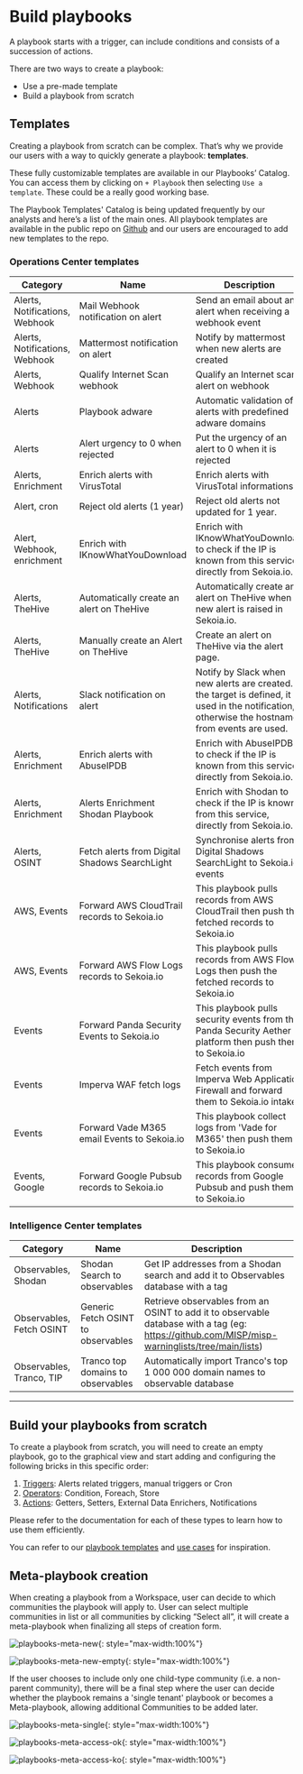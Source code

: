 # Build playbooks

A playbook starts with a trigger, can include conditions and consists of a succession of actions.

There are two ways to create a playbook:

- Use a pre-made template
- Build a playbook from scratch

## Templates

Creating a playbook from scratch can be complex. That’s why we provide our users with a way to quickly generate a playbook: **templates**.

These fully customizable templates are available in our Playbooks’ Catalog. You can access them by clicking on `+ Playbook` then selecting `Use a template`. These could be a really good working base.

The Playbook Templates' Catalog is being updated frequently by our analysts and here’s a list of the main ones. All playbook templates are available in the public repo on [Github](https://github.com/SEKOIA-IO/Community/tree/main/playbooks/templates) and our users are encouraged to add new templates to the repo.

### Operations Center templates

| Category | Name | Description |
| --- | --- | --- |
| Alerts, Notifications, Webhook | Mail Webhook notification on alert | Send an email about an alert when receiving a webhook event |
| Alerts, Notifications, Webhook | Mattermost notification on alert | Notify by mattermost when new alerts are created |
| Alerts, Webhook | Qualify Internet Scan webhook | Qualify an Internet scan alert on webhook |
| Alerts | Playbook adware | Automatic validation of alerts with predefined adware domains |
| Alerts | Alert urgency to 0 when rejected | Put the urgency of an alert to 0 when it is rejected |
| Alerts, Enrichment | Enrich alerts with VirusTotal | Enrich alerts with VirusTotal informations |
| Alert, cron | Reject old alerts (1 year) | Reject old alerts not updated for 1 year. |
| Alert, Webhook, enrichment | Enrich with IKnowWhatYouDownload | Enrich with IKnowWhatYouDownload to check if the IP is known from this service, directly from Sekoia.io. |
| Alerts, TheHive | Automatically create an alert on TheHive | Automatically create an alert on TheHive when a new alert is raised in Sekoia.io. |
| Alerts, TheHive | Manually create an Alert on TheHive | Create an alert on TheHive via the alert page. |
| Alerts, Notifications | Slack notification on alert | Notify by Slack when new alerts are created. If the target is defined, it is used in the notification, otherwise the hostnames from events are used. |
| Alerts, Enrichment | Enrich alerts with AbuseIPDB | Enrich with AbuseIPDB to check if the IP is known from this service, directly from Sekoia.io. |
| Alerts, Enrichment | Alerts Enrichment Shodan Playbook | Enrich with Shodan to check if the IP is known from this service, directly from Sekoia.io. |
| Alerts, OSINT | Fetch alerts from Digital Shadows SearchLight | Synchronise alerts from Digital Shadows SearchLight to Sekoia.io events |
| AWS, Events | Forward AWS CloudTrail records to Sekoia.io | This playbook pulls records from AWS CloudTrail then push the fetched records to Sekoia.io |
| AWS, Events | Forward AWS Flow Logs records to Sekoia.io | This playbook pulls records from AWS Flow Logs then push the fetched records to Sekoia.io |
| Events | Forward Panda Security Events to Sekoia.io | This playbook pulls security events from the Panda Security Aether platform then push them to Sekoia.io |
| Events | Imperva WAF fetch logs | Fetch events from Imperva Web Application Firewall and forward them to Sekoia.io intake |
| Events | Forward Vade M365 email Events to Sekoia.io | This playbook collect logs from 'Vade for M365' then push them to Sekoia.io |
| Events, Google | Forward Google Pubsub records to Sekoia.io | This playbook consumes records from Google Pubsub and push them to Sekoia.io |

### Intelligence Center templates

| Category | Name | Description |
| --- | --- | --- |
| Observables, Shodan | Shodan Search to observables | Get IP addresses from a Shodan search and add it to Observables database with a tag |
| Observables, Fetch OSINT | Generic Fetch OSINT to observables | Retrieve observables from an OSINT to add it to observable database with a tag (eg: https://github.com/MISP/misp-warninglists/tree/main/lists) |
| Observables, Tranco, TIP  | Tranco top domains to observables | Automatically import Tranco's top 1 000 000 domain names to observable database |

---

## Build your playbooks from scratch

To create a playbook from scratch, you will need to create an empty playbook, go to the graphical view and start adding and configuring the following bricks in this specific order:

1. [Triggers](triggers.md): Alerts related triggers, manual triggers or Cron
2. [Operators](operators.md): Condition, Foreach, Store
3. [Actions](actions.md): Getters, Setters, External Data Enrichers, Notifications

Please refer to the documentation for each of these types to learn how to use them efficiently.

You can refer to our [playbook templates](https://github.com/SEKOIA-IO/Community/tree/main/playbooks/templates) and [use cases](/xdr/usecases/playbook/synchronize_alerts.md) for inspiration.

## Meta-playbook creation

When creating a playbook from a Workspace, user  can decide to which communities the playbook will apply to. User can select multiple communities in list or all communities by clicking “Select all”, it will create a meta-playbook when finalizing all steps of creation form.

![playbooks-meta-new](/assets/operation_center/playbooks/playbooks-meta-new.png){: style="max-width:100%"}

![playbooks-meta-new-empty](/assets/operation_center/playbooks/playbooks-meta-new-empty.png){: style="max-width:100%"}

If the user chooses to include only one child-type community (i.e. a non-parent community), there will be a final step where the user can decide whether the playbook remains a 'single tenant' playbook or becomes a Meta-playbook, allowing additional Communities to be added later.

![playbooks-meta-single](/assets/operation_center/playbooks/playbooks-meta-single.png){: style="max-width:100%"}

![playbooks-meta-access-ok](/assets/operation_center/playbooks/playbooks-meta-access-ok.png){: style="max-width:100%"}

![playbooks-meta-access-ko](/assets/operation_center/playbooks/playbooks-meta-access-ko.png){: style="max-width:100%"}